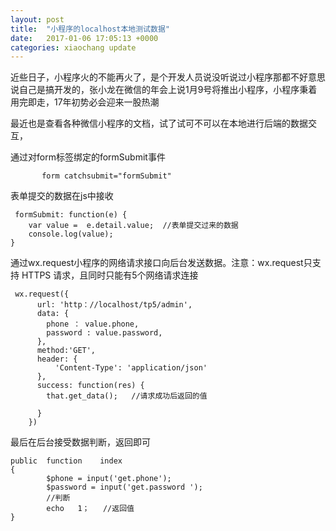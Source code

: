 ```yaml
---
layout: post
title:  "小程序的localhost本地测试数据"
date:   2017-01-06 17:05:13 +0000
categories: xiaochang update
---
```


近些日子，小程序火的不能再火了，是个开发人员说没听说过小程序那都不好意思说自己是搞开发的，张小龙在微信的年会上说1月9号将推出小程序，小程序秉着用完即走，17年初势必会迎来一股热潮

最近也是查看各种微信小程序的文档，试了试可不可以在本地进行后端的数据交互，

通过对form标签绑定的formSubmit事件

           form catchsubmit="formSubmit"  
表单提交的数据在js中接收

     formSubmit: function(e) {
        var value =  e.detail.value;  //表单提交过来的数据
        console.log(value);
    }
通过wx.request小程序的网络请求接口向后台发送数据。注意：wx.request只支持 HTTPS 请求，且同时只能有5个网络请求连接

     wx.request({
          url: 'http：//localhost/tp5/admin',
          data: {
            phone ： value.phone,
            password : value.password,
          },
          method:'GET',
          header: {
              'Content-Type': 'application/json'
          },
          success: function(res) {
            that.get_data();   //请求成功后返回的值

          }
        })
最后在后台接受数据判断，返回即可

    public  function    index
    {
            $phone = input('get.phone');
            $password = input('get.password ');
            //判断
            echo   1；   //返回值
    }
